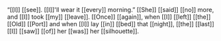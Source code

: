 “[[I]] [[see]]. [[I]]'ll wear it [[every]] morning.” [[She]] [[said]] [[no]] more, and [[I]] took [[my]] [[leave]]. [[Once]] [[again]], when [[I]] [[left]] [[the]] [[Old]] [[Port]] and when [[I]] lay [[in]] [[bed]] that [[night]], [[the]] [[last]] [[I]] [[saw]] [[of]] her [[was]] her [[silhouette]].
